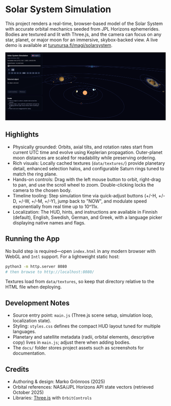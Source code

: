 # Solar System Simulation

This project renders a real-time, browser-based model of the Solar System with accurate orbital mechanics seeded from JPL Horizons ephemerides. Bodies are textured and lit with Three.js, and the camera can focus on any star, planet, or major moon for an immersive, skybox-backed view. A live demo is available at [turunursa.fi/magi/solarsystem](http://turunursa.fi/magi/solarsystem/).

![Solar System Simulation HUD](docs/img/solarvibe-screenshot-2025-10-07.png)

## Highlights
- Physically grounded: Orbits, axial tilts, and rotation rates start from current UTC time and evolve using Keplerian propagation. Outer-planet moon distances are scaled for readability while preserving ordering.
- Rich visuals: Locally cached textures (`data/textures/`) provide planetary detail, enhanced selection halos, and configurable Saturn rings tuned to match the ring plane.
- Hands-on controls: Drag with the left mouse button to orbit, right-drag to pan, and use the scroll wheel to zoom. Double-clicking locks the camera to the chosen body.
- Timeline tooling: Step simulation time via quick-adjust buttons (+/-H, +/-D, +/-W, +/-M, +/-Y), jump back to "NOW", and modulate speed exponentially from real time up to 10^11x.
- Localization: The HUD, hints, and instructions are available in Finnish (default), English, Swedish, German, and Greek, with a language picker displaying native names and flags.

## Running the App
No build step is required—open `index.html` in any modern browser with WebGL and `Intl` support. For a lightweight static host:

```bash
python3 -m http.server 8080
# then browse to http://localhost:8080/
```

Textures load from `data/textures`, so keep that directory relative to the HTML file when deploying.

## Development Notes
- Source entry point: `main.js` (Three.js scene setup, simulation loop, localization state).
- Styling: `styles.css` defines the compact HUD layout tuned for multiple languages.
- Planetary and satellite metadata (radii, orbital elements, descriptive copy) lives in `main.js`; adjust there when adding bodies.
- The `docs/` folder stores project assets such as screenshots for documentation.

## Credits
- Authoring & design: Marko Grönroos (2025)
- Orbital references: NASA/JPL Horizons API state vectors (retrieved October 2025)
- Libraries: [Three.js](https://threejs.org/) with `OrbitControls`
